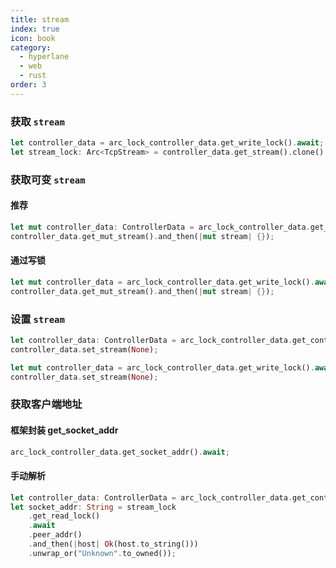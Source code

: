 ```yaml
---
title: stream
index: true
icon: book
category:
  - hyperlane
  - web
  - rust
order: 3
---
```


### 获取 `stream`

```rust
let controller_data = arc_lock_controller_data.get_write_lock().await;
let stream_lock: Arc<TcpStream> = controller_data.get_stream().clone().unwrap();
```

### 获取可变 `stream`

#### 推荐

```rust
let mut controller_data: ControllerData = arc_lock_controller_data.get_controller_data().await;
controller_data.get_mut_stream().and_then(|mut stream| {});
```

#### 通过写锁

```rust
let mut controller_data = arc_lock_controller_data.get_write_lock().await;
controller_data.get_mut_stream().and_then(|mut stream| {});
```

### 设置 `stream`

```rust
let controller_data: ControllerData = arc_lock_controller_data.get_controller_data().await;
controller_data.set_stream(None);
```

```rust
let mut controller_data = arc_lock_controller_data.get_write_lock().await;
controller_data.set_stream(None);
```

### 获取客户端地址

#### 框架封装 get_socket_addr

```rust
arc_lock_controller_data.get_socket_addr().await;
```

#### 手动解析

```rust
let controller_data: ControllerData = arc_lock_controller_data.get_controller_data().await;
let socket_addr: String = stream_lock
    .get_read_lock()
    .await
    .peer_addr()
    .and_then(|host| Ok(host.to_string()))
    .unwrap_or("Unknown".to_owned());
```

<Bottom />
